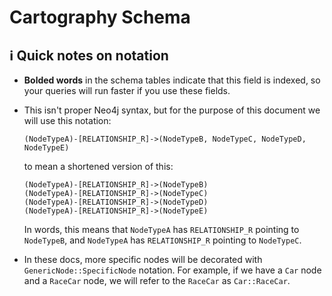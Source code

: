 # Cartography Schema

## ℹ️ Quick notes on notation
- **Bolded words** in the schema tables indicate that this field is indexed, so your queries will run faster if you use these fields.

- This isn't proper Neo4j syntax, but for the purpose of this document we will use this notation:

	```
	(NodeTypeA)-[RELATIONSHIP_R]->(NodeTypeB, NodeTypeC, NodeTypeD, NodeTypeE)
	```

	to mean a shortened version of this:

	```
	(NodeTypeA)-[RELATIONSHIP_R]->(NodeTypeB)
	(NodeTypeA)-[RELATIONSHIP_R]->(NodeTypeC)
	(NodeTypeA)-[RELATIONSHIP_R]->(NodeTypeD)
	(NodeTypeA)-[RELATIONSHIP_R]->(NodeTypeE)
	```

	In words, this means that `NodeTypeA` has `RELATIONSHIP_R` pointing to `NodeTypeB`, and `NodeTypeA` has `RELATIONSHIP_R` pointing to `NodeTypeC`.

- In these docs, more specific nodes will be decorated with `GenericNode::SpecificNode` notation. For example, if we have a `Car` node and a `RaceCar` node, we will refer to the `RaceCar` as `Car::RaceCar`.


```{include} ../modules/_cartography-metadata/schema.md
```

```{include} ../modules/aws/schema.md
```

```{include} ../modules/azure/schema.md
```

```{include} ../modules/bigfix/schema.md
```

```{include} ../modules/cloudflare/schema.md
```

```{include} ../modules/crowdstrike/schema.md
```

```{include} ../modules/cve/schema.md
```

```{include} ../modules/digitalocean/schema.md
```

```{include} ../modules/duo/schema.md
```

```{include} ../modules/gcp/schema.md
```

```{include} ../modules/github/schema.md
```

```{include} ../modules/gsuite/schema.md
```

```{include} ../modules/jamf/schema.md
```

```{include} ../modules/kandji/schema.md
```

```{include} ../modules/kubernetes/schema.md
```

```{include} ../modules/lastpass/schema.md
```

```{include} ../modules/oci/schema.md
```

```{include} ../modules/okta/schema.md
```

```{include} ../modules/openai/schema.md
```

```{include} ../modules/pagerduty/schema.md
```

```{include} ../modules/semgrep/schema.md
```

```{include} ../modules/snipeit/schema.md
```

```{include} ../modules/tailscale/schema.md
```
